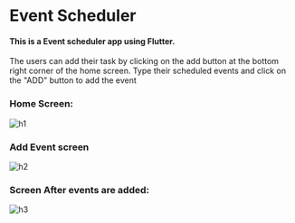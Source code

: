 # Event Scheduler

#### This is a Event scheduler app using Flutter.


<p> The users can add their task by clicking on the add button at the bottom right corner of the home screen.
    Type their scheduled events and click on the "ADD" button to add the event
    </p>
    
### Home Screen: 
![h1](https://user-images.githubusercontent.com/84179065/208622161-b0e74589-5295-42d5-afd8-f47796e4ad59.JPG)

### Add Event screen
![h2](https://user-images.githubusercontent.com/84179065/208622293-6d61020d-4063-42dc-840b-8816f0d1067b.JPG)

### Screen After events are added: 
![h3](https://user-images.githubusercontent.com/84179065/208622423-32439e56-a397-4875-ae52-387902087622.JPG)

